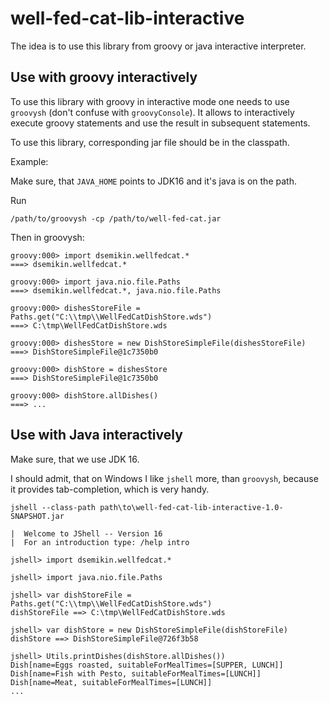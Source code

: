# well-fed-cat-lib-interactive #

The idea is to use this library from groovy or java interactive
interpreter.


## Use with groovy interactively

To use this library with groovy in interactive mode one needs to
use `groovysh` (don't confuse with `groovyConsole`). It allows
to interactively execute groovy statements and use the result
in subsequent statements.

To use this library, corresponding jar file should be in the
classpath.

Example:

Make sure, that `JAVA_HOME` points to JDK16 and it's java is
on the path.

Run

```
/path/to/groovysh -cp /path/to/well-fed-cat.jar
```

Then in groovysh:

```
groovy:000> import dsemikin.wellfedcat.*
===> dsemikin.wellfedcat.*

groovy:000> import java.nio.file.Paths
===> dsemikin.wellfedcat.*, java.nio.file.Paths

groovy:000> dishesStoreFile = Paths.get("C:\\tmp\\WellFedCatDishStore.wds")
===> C:\tmp\WellFedCatDishStore.wds

groovy:000> dishesStore = new DishStoreSimpleFile(dishesStoreFile)
===> DishStoreSimpleFile@1c7350b0

groovy:000> dishStore = dishesStore
===> DishStoreSimpleFile@1c7350b0

groovy:000> dishStore.allDishes()
===> ...
```


## Use with Java interactively

Make sure, that we use JDK 16.

I should admit, that on Windows I like `jshell` more, than
`groovysh`, because it provides tab-completion, which is 
very handy.

```
jshell --class-path path\to\well-fed-cat-lib-interactive-1.0-SNAPSHOT.jar
```

```
|  Welcome to JShell -- Version 16
|  For an introduction type: /help intro

jshell> import dsemikin.wellfedcat.*

jshell> import java.nio.file.Paths

jshell> var dishStoreFile = Paths.get("C:\\tmp\\WellFedCatDishStore.wds")
dishStoreFile ==> C:\tmp\WellFedCatDishStore.wds

jshell> var dishStore = new DishStoreSimpleFile(dishStoreFile)
dishStore ==> DishStoreSimpleFile@726f3b58

jshell> Utils.printDishes(dishStore.allDishes())
Dish[name=Eggs roasted, suitableForMealTimes=[SUPPER, LUNCH]]
Dish[name=Fish with Pesto, suitableForMealTimes=[LUNCH]]
Dish[name=Meat, suitableForMealTimes=[LUNCH]]
...
```
